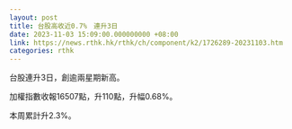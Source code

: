 ```yaml
---
layout: post
title: 台股高收近0.7%　連升3日
date: 2023-11-03 15:09:00.000000000 +08:00
link: https://news.rthk.hk/rthk/ch/component/k2/1726289-20231103.htm
categories: rthk
---
```


台股連升3日，創逾兩星期新高。

加權指數收報16507點，升110點，升幅0.68%。

本周累計升2.3%。
